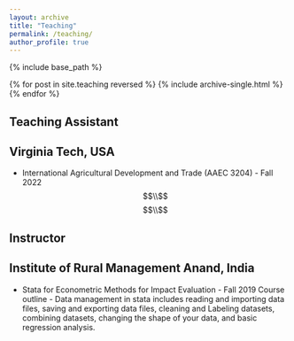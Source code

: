 ```yaml
---
layout: archive
title: "Teaching"
permalink: /teaching/
author_profile: true
---
```


{% include base_path %}

{% for post in site.teaching reversed %}
  {% include archive-single.html %}
{% endfor %}

## Teaching Assistant
## Virginia Tech, USA
- International Agricultural Development and Trade (AAEC 3204) - Fall 2022 
$$\\$$
$$\\$$

## Instructor
## Institute of Rural Management Anand, India
- Stata for Econometric Methods for Impact Evaluation - Fall 2019
Course outline - Data management in stata includes reading and importing data files, saving and exporting data files, cleaning and Labeling datasets, combining datasets, changing the shape of your data, and basic regression analysis.
